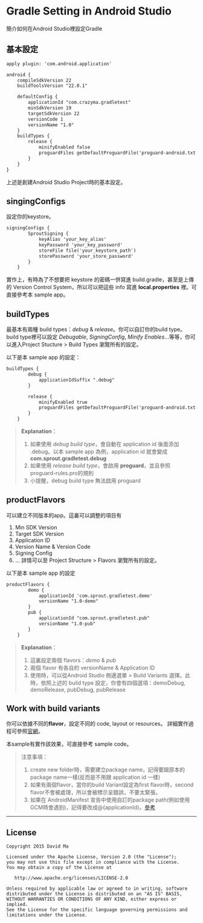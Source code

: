 
Gradle Setting in Android Studio
=======

簡介如何在Android Studio裡設定Gradle


基本設定
---
```xml
apply plugin: 'com.android.application'

android {
    compileSdkVersion 22
    buildToolsVersion "22.0.1"

    defaultConfig {
        applicationId "com.crazyma.gradletest"
        minSdkVersion 19
        targetSdkVersion 22
        versionCode 1
        versionName "1.0"
    }
    buildTypes {
        release {
            minifyEnabled false
            proguardFiles getDefaultProguardFile('proguard-android.txt'), 'proguard-rules.pro'
        }
    }
}
```

上述是創建Android Studio Project時的基本設定。

singingConfigs
---
設定你的keystore。

```xml
signingConfigs {
        SproutSigning {
            keyAlias 'your_key_alias'
            keyPassword 'your_key_password'
            storeFile file('your_keystore_path')
            storePassword 'your_store_password'
        }
    }
```

實作上，有時為了不想要把 keystore 的密碼一併寫進 build.gradle，甚至是上傳的 Version Control System，所以可以把這些 info 寫進 **local.properties** 裡。可直接參考本 sample app。


buildTypes
---
最基本有兩種 build types：*debug* & *release*。你可以自訂你的build type。
build type裡可以設定 *Debugable*, *SigningConfig*, *Minify Enables*...等等，你可以進入Project Stucture > Build Types 瀏覽所有的設定。

以下是本 sample app 的設定：
```xml
buildTypes {
        debug {
            applicationIdSuffix ".debug"
        }

        release {
            minifyEnabled true
            proguardFiles getDefaultProguardFile('proguard-android.txt'), 'proguard-rules.pro'
        }
    }
```
>**Explanation**：
>1. 如果使用 *debug build type*，會自動在 application id 後面添加 .debug。以本 sample app 為例，application id 就會變成 **com.sprout.gradletest.debug**
>2. 如果使用 *release build type*，會啟用 **proguard**，並且參照 proguard-rules.pro的規則
>3. 小提醒，debug build type 無法啟用 proguard

productFlavors
---
可以建立不同版本的app。這裏可以調整的項目有
1. Min SDK Version
2. Target SDK Version
2. Application ID
3. Version Name & Version Code
4. Signing Config
5. ...
詳情可以至 Project Structure > Flavors 瀏覽所有的設定。

以下是本 sample app 的設定
```xml
productFlavors {
        demo {
            applicationId 'com.sprout.gradletest.demo'
            versionName "1.0-demo"
        }
        pub {
            applicationId "com.sprout.gradletest.pub"
            versionName "1.0-pub"
        }
    }
```
>**Explanation**：
>1. 這裏設定兩個 flavors：*demo* & *pub*
>2. 兩個 flavor 有各自的 versionName & Application ID
>3. 使用時，可以從Android Studio 側邊選單 > Build Variants 選擇。此時，依照上述的 build type 設定，你會有四個選項：demoDebug, demoRelease, pubDebug, pubRelease


Work with build variants
---
你可以依據不同的**flavor**，設定不同的 code, layout or resources。
詳細實作過程可參照[官網][1]。

本sample有實作該效果，可直接參考 sample code。
>注意事項：
>1. create new folder時，需要建立package name，記得要跟原本的package name一樣(反而是不用跟 application id 一樣)
>2. 如果有兩個flavor，當你的build Variant設定為first flavor時，second flavor不會被處理，所以會被標示呈錯誤，不要太緊張。
>3. 如果在 AndroidManifest 宣告中使用自訂的package path(例如使用GCM時會遇到)，記得要改成@{applicationId}。[參考][2]


----------


License
-------
	Copyright 2015 David Ma

	Licensed under the Apache License, Version 2.0 (the "License");
	you may not use this file except in compliance with the License.
	You may obtain a copy of the License at

	   http://www.apache.org/licenses/LICENSE-2.0

	Unless required by applicable law or agreed to in writing, software
	distributed under the License is distributed on an "AS IS" BASIS,
	WITHOUT WARRANTIES OR CONDITIONS OF ANY KIND, either express or implied.
	See the License for the specific language governing permissions and
	limitations under the License.


[1]: https://developer.android.com/tools/building/configuring-gradle.html#workBuildVariants
[2]: http://stackoverflow.com/questions/27154990/android-l-permission-conflict-between-release-and-debug-apks
